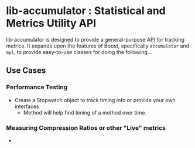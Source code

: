 lib-accumulator : Statistical and Metrics Utility API
=============================================

lib-accumulator is designed to provide a general-purpose API for tracking metrics.  It expands upon the
features of Boost, specifically `accumulator` and `mpl`, to provide easy-to-use classes for doing the following...


Use Cases
---------


### Performance Testing

* Create a Stopwatch object to track timing info or provide your own interfaces
    * Method will help find timing of a method over time.

### Measuring Compression Ratios or other "Live" metrics

* 

